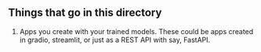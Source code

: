 ## Things that go in this directory
1. Apps you create with your trained models. These could be apps created in gradio, streamlit, or just as a REST API with say, FastAPI.
